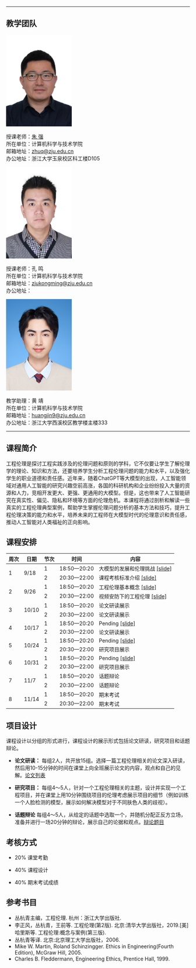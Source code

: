 <!-- <p align="center"><font size="10">工程伦理（Engineering Ethics）</font></p>
<p align="center"><font size="5">2023年秋季</font></p>
<p align="center"><font size="5">周二11-14节 玉泉曹光彪西楼-202</font></p> -->

---

## 教学团队

<img src="resource/zhuq.jpg" width="180" height="250">

授课老师：[朱  强](https://person.zju.edu.cn/zhuq?ivk_sa=1025922p)  
所在单位：计算机科学与技术学院  
邮箱地址：<zhuq@zju.edu.cn>  
办公地址：浙江大学玉泉校区科工楼D105

<img src="resource/km.jpg" width="180" height="250">

授课老师：孔  鸣  
所在单位：计算机科学与技术学院  
邮箱地址：<zjukongming@zju.edu.cn>  
办公地址：

<img src="resource/hj.jpg" width="180" height="250">

教学助理：黄  靖  
所在单位：计算机科学与技术学院  
邮箱地址：<huangjin9@zju.edu.cn>  
办公地址：浙江大学西溪校区教学楼主楼333

---

## 课程简介

工程伦理是探讨工程实践涉及的伦理问题和原则的学科，它不仅要让学生了解伦理学的理论、知识和方法，还要培养学生分析工程伦理问题的能力和水平，以及强化学生的职业道德和责任感。近年来，随着ChatGPT等大模型的出现，人工智能领域对通用人工智能的研究兴趣空前高涨，各国的科研机构和企业纷纷投入大量的资源和人力，竞相开发更大、更强、更通用的大模型。但是，这也带来了人工智能研究在真实性、偏见、隐私和环境等方面的伦理危机。本课程将通过剖析和解读一些真实的工程伦理典型案例，帮助学生掌握伦理问题分析的基本方法和技巧，提升工程伦理决策的能力和水平，培养未来的工程师在大模型时代的伦理意识和责任感，推动人工智能对人类福祉的正向影响。

## 课程安排

<table>
<thead>
  <tr>
    <th>周次</th>
    <th>日期</th>
    <th>节次</th>
    <th>时间</th>
    <th>内容</th>
  </tr>
</thead>
<tbody>
  <tr>
    <td rowspan="2">1</td>
    <td rowspan="2">9/18</td>
    <td>1</td>
    <td>18:50—20:20</td>
    <td>大模型的发展和伦理挑战 <a href="">[slide]</a></td>
  </tr>
  <tr>
    <td>2</td>
    <td>20:30—22:00</td>
    <td>课程考核标准介绍 <a href="">[slide]</a></td>
  </tr>
  <tr>
    <td rowspan="2">2</td>
    <td rowspan="2">9/26</td>
    <td>1</td>
    <td>18:50—20:20</td>
    <td>工程伦理基本概念 <a href="">[slide]</a></td>
  </tr>
  <tr>
    <td>2</td>
    <td>20:30—22:00</td>
    <td>视频安防下的工程伦理 <a href="">[slide]</a></td>
  </tr>
  <tr>
    <td rowspan="2">3</td>
    <td rowspan="2">10/10</td>
    <td>1</td>
    <td>18:50—20:20</td>
    <td>论文研读展示 </td>
  </tr>
  <tr>
    <td>2</td>
    <td>20:30—22:00</td>
    <td>论文研读展示 </td>
  </tr>
  <tr>
    <td rowspan="2">4</td>
    <td rowspan="2">10/17</td>
    <td>1</td>
    <td>18:50—20:20</td>
    <td>Pending <a href="">[slide]</a></td>
  </tr>
  <tr>
    <td>2</td>
    <td>20:30—22:00</td>
    <td>论文研读展示 </td>
  </tr>
  <tr>
    <td rowspan="2">5</td>
    <td rowspan="2">10/24</td>
    <td>1</td>
    <td>18:50—20:20</td>
    <td>Pending <a href="">[slide]</a></td>
  </tr>
  <tr>
    <td>2</td>
    <td>20:30—22:00</td>
    <td>研究项目展示 </td>
  </tr>
  <tr>
    <td rowspan="2">6</td>
    <td rowspan="2">10/31</td>
    <td>1</td>
    <td>18:50—20:20</td>
    <td>Pending <a href="">[slide]</a></td>
  </tr>
  <tr>
    <td>2</td>
    <td>20:30—22:00</td>
    <td>研究项目展示 </td>
  </tr>
  <tr>
    <td rowspan="2">7</td>
    <td rowspan="2">11/7</td>
    <td>1</td>
    <td>18:50—20:20</td>
    <td>话题辩论 </td>
  </tr>
  <tr>
    <td>2</td>
    <td>20:30—22:00</td>
    <td>话题辩论 </td>
  </tr>
  <tr>
    <td rowspan="2">8</td>
    <td rowspan="2">11/14</td>
    <td>1</td>
    <td>18:50—20:20</td>
    <td>期末考试</td>
  </tr>
  <tr>
    <td>2</td>
    <td>20:30—22:00</td>
    <td>期末考试</td>
  </tr>
</tbody>
</table>

## 项目设计

课程设计以分组的形式进行，课程设计的展示形式包括论文研读，研究项目和话题辩论。

- **论文研读：** 每组2人，共开放15组。选择一篇工程伦理相关的论文深入研读，然后用10-15分钟的时间在课堂上向全班展示论文的内容，观点和自己的见解。[论文列表](https://alidocs.dingtalk.com/i/p/yr9xmy7eAMQzEOejRPG2llnkvENPvXBp)

- **研究项目：** 每组4～5人，针对一个工程伦理相关的主题，设计并实现一个工程项目，并在课堂上用10分钟围绕项目的伦理考虑展示项目的细节（例如训练一个人脸检测的模型，展示如何解决模型对于不同肤色人类的歧视）。

- **话题辩论** 每组4～5人，从给定的话题中选取一个，并随机分配正反方立场，准备并进行一场20分钟的辩论，展示自己的论据和观点。[辩论题目](https://alidocs.dingtalk.com/i/p/yr9xmy7eAMQzEOejRPG2llo9rVv1PXBp)


## 考核方式

- 20% 课堂考勤

- 40% 课程设计

- 40% 期末考试成绩

## 参考书目

- 丛杭青主编，工程伦理. 杭州：浙江大学出版社.  
- 李正风，丛杭青，王前等. 工程伦理(第2版). 北京:清华大学出版社，2019.[美]哈里斯等. 工程伦理:概念与案例(第三版).  
- 丛杭青等译. 北京:北京理工大学出版社，2006.  
- Mike W. Martin, Roland Schinzingger. Ethics in Engineering(Fourth Edition), McGraw Hill, 2005.  
- Charles B. Fleddermann, Engineering Ethics, Prentice Hall, 1999.
